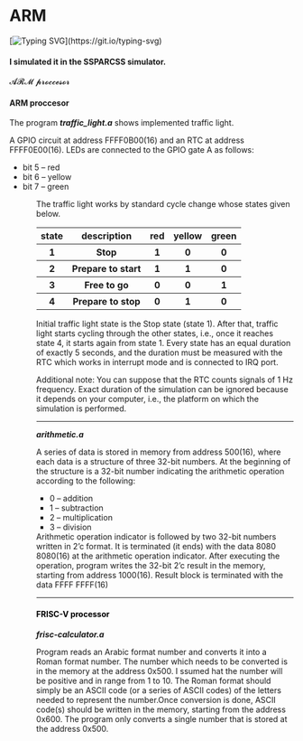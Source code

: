 # ARM
[![Typing SVG](https://readme-typing-svg.herokuapp.com?color=%2336BCF7&lines=Codes+of+Assembly+Language.)](https://git.io/typing-svg)
<h4>I simulated it in the SSPARCSS simulator. </h4>


𝓐𝓡𝓜 𝓹𝓻𝓸𝓬𝓬𝓮𝓼𝓸𝓻
<mark style="color:blue;text-align:center;"><h4>ARM proccesor</h4></mark>
 
The program <b><i>traffic_light.a</i></b> shows implemented traffic light.

A GPIO circuit at address FFFF0B00(16) and an RTC at address FFFF0E00(16). LEDs are connected to the GPIO gate A as follows:
<ul>
<li> bit 5 – red</li> 
<li> bit 6 – yellow</li> 
<li>  bit 7 – green</li> 
 <ul>
  
The traffic light works by standard cycle change whose states given below.

<table>
<tr>
<th>state</th>
<th> description</th>
<th>red</th>
<th>yellow</th>
<th>green</th>
</tr>
<tr>
<th>1</th>
<th> Stop</th>
<th>1</th>
<th>0</th>
<th>0</th>
</tr>
<tr>
<th>2</th>
<th>Prepare to start   </th>
<th>1</th>
<th>1</th>
<th>0</th>
</tr>
<tr>
<th>3</th>
<th>Free to go </th>
<th>0</th>
<th>0</th>
<th>1</th>
</tr>
 <tr>
<th>4</th>
<th>Prepare to stop </th>
<th>0</th>
<th>1</th>
<th>0</th>
</tr>
</table>


Initial traffic light state is the Stop state (state 1). After that, traffic light starts cycling through the other states, i.e., once it reaches state 4, it starts again from state 1. Every state has an equal duration of exactly 5 seconds, and the duration must be measured with the RTC which works in interrupt mode and is connected to IRQ port. 

Additional note: You can suppose that the RTC counts signals of 1 Hz frequency. Exact duration of the simulation can be ignored because it depends on your computer, i.e., the platform on which the simulation is performed.
 
 <hr>
  <b><i>arithmetic.a</i></b>
  
 A series of data is stored in memory from address 500(16), where each data is a structure of three 32-bit numbers. At the beginning of the structure is a 32-bit number indicating the arithmetic operation according to the following:
  <ul>
<li> 0 – addition</li>
<li> 1 – subtraction</li>
<li> 2 – multiplication</li>
<li> 3 – division</li>
  </ul>
Arithmetic operation indicator is followed by two 32-bit numbers written in 2’c format. It is terminated (it ends) with the data 8080 8080(16) at the arithmetic operation indicator. After executing the operation, program writes the 32-bit 2’c result in the memory, starting from address 1000(16). Result block is terminated with the data FFFF FFFF(16)
  
 <hr>
  <mark><h4> FRISC-V processor </h4></mark>


<b><i>frisc-calculator.a</i></b>
  
Program  reads an Arabic format number and converts it into a Roman format number. The number which needs to be converted is in the memory at the address 0x500. I ssumed hat the number will be positive and in range from 1 to 10. The Roman format should simply be an ASCII code (or a series of ASCII codes) of the letters needed to represent the number.Once conversion is done, ASCII code(s) should be written in the memory, starting from the address 0x600. The program only converts a single number that is stored at the address 0x500.
 

 
